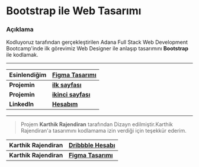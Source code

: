 # Bootstrap ile Web Tasarımı
### Açıklama

Kodluyoruz tarafından gerçekleştirilen Adana Full Stack Web Development Bootcamp'inde ilk görevimiz Web Designer ile anlaşıp tasarımını **Bootstrap** ile kodlamak.

---

| Esinlendiğim |[Figma Tasarımı](https://www.figma.com/file/j5bOvIRQjkqpRuRc3EtY1l/CC-Web-design-concept-by-peppit-designs?node-id=0%3A1) |
| ------------ | ---------- |
| **Projemin** |[**ilk sayfası**](https://focused-jones-e5141a.netlify.app/) |
| **Projemin** |[**ikinci sayfası**](https://focused-jones-e5141a.netlify.app/singup) |
| **Linkedln** |[**Hesabım**](https://www.linkedin.com/in/kaderarslan/)|

---

> Projem **Karthik Rajendiran** tarafından Dizayn edilmiştir.Karthik Rajendiran'a tasarımını kodlamama izin verdiği için teşekkür ederim.

| Karthik Rajendiran | [Dribbble Hesabı](http://karthik_rajendiran.dribbble.com/) |
| ------------------ | --------------- |
| **Karthik Rajendiran** | [**Figma Tasarımı**](https://www.figma.com/file/j5bOvIRQjkqpRuRc3EtY1l/CC-Web-design-concept-by-peppit-designs?node-id=0%3A1) |

  
